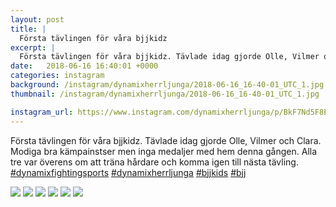 ```yaml
---
layout: post
title: |
  Första tävlingen för våra bjjkidz
excerpt: |
  Första tävlingen för våra bjjkidz. Tävlade idag gjorde Olle, Vilmer och Clara. Modiga bra kämpainstser men inga medaljer med hem denna gången. Alla tre var överens om att träna hårdare och komma igen till nästa tävling.    
date:   2018-06-16 16:40:01 +0000
categories: instagram
background: /instagram/dynamixherrljunga/2018-06-16_16-40-01_UTC_1.jpg
thumbnail: /instagram/dynamixherrljunga/2018-06-16_16-40-01_UTC_1.jpg

instagram_url: https://www.instagram.com/dynamixherrljunga/p/BkF7Nd5F8E2
---
```

Första tävlingen för våra bjjkidz. Tävlade idag gjorde Olle, Vilmer och Clara. Modiga bra kämpainstser men inga medaljer med hem denna gången. Alla tre var överens om att träna hårdare och komma igen till nästa tävling. [#dynamixfightingsports](https://www.instagram.com/explore/tags/dynamixfightingsports/) [#dynamixherrljunga](https://www.instagram.com/explore/tags/dynamixherrljunga/) [#bjjkids](https://www.instagram.com/explore/tags/bjjkids/) [#bjj](https://www.instagram.com/explore/tags/bjj/)



<img src='{{ site.baseurl }}/instagram/dynamixherrljunga/2018-06-16_16-40-01_UTC_1.jpg' class='img-fluid' />


<img src='{{ site.baseurl }}/instagram/dynamixherrljunga/2018-06-16_16-40-01_UTC_2.jpg' class='img-fluid' />


<img src='{{ site.baseurl }}/instagram/dynamixherrljunga/2018-06-16_16-40-01_UTC_3.jpg' class='img-fluid' />


<img src='{{ site.baseurl }}/instagram/dynamixherrljunga/2018-06-16_16-40-01_UTC_4.jpg' class='img-fluid' />


<img src='{{ site.baseurl }}/instagram/dynamixherrljunga/2018-06-16_16-40-01_UTC_5.jpg' class='img-fluid' />


<img src='{{ site.baseurl }}/instagram/dynamixherrljunga/2018-06-16_16-40-01_UTC_6.jpg' class='img-fluid' />
